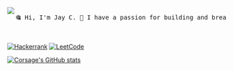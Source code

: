 <img align="left" src="https://ra.tcp.direct/export/mob/9420022_attack1.svg" />
<pre>🎕 Hi, I'm Jay C. 👋 I have a passion for building and breaking things.</pre>
<br/>

[![Hackerrank](https://img.shields.io/badge/-Hackerrank-2EC866?style=for-the-badge&logo=HackerRank&logoColor=white)](https://www.hackerrank.com/Corsage)
[![LeetCode](https://img.shields.io/badge/LeetCode-000000?style=for-the-badge&logo=LeetCode&logoColor=#d16c06)](https://leetcode.com/Corsage)

[![Corsage's GitHub stats](https://github-readme-stats.vercel.app/api?username=Corsage&count_private=true)](https://github.com/Corsage)



